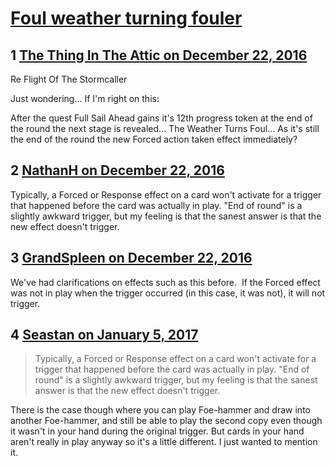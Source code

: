 # [Foul weather turning fouler](https://community.fantasyflightgames.com/topic/237675-foul-weather-turning-fouler/)

## 1 [The Thing In The Attic on December 22, 2016](https://community.fantasyflightgames.com/topic/237675-foul-weather-turning-fouler/?do=findComment&comment=2555481)

Re Flight Of The Stormcaller

Just wondering... If I'm right on this:

After the quest Full Sail Ahead gains it's 12th progress token at the end of the round the next stage is revealed... The Weather Turns Foul... As it's still the end of the round the new Forced action taken effect immediately?

## 2 [NathanH on December 22, 2016](https://community.fantasyflightgames.com/topic/237675-foul-weather-turning-fouler/?do=findComment&comment=2555524)

Typically, a Forced or Response effect on a card won't activate for a trigger that happened before the card was actually in play. "End of round" is a slightly awkward trigger, but my feeling is that the sanest answer is that the new effect doesn't trigger.

## 3 [GrandSpleen on December 22, 2016](https://community.fantasyflightgames.com/topic/237675-foul-weather-turning-fouler/?do=findComment&comment=2555643)

We've had clarifications on effects such as this before.  If the Forced effect was not in play when the trigger occurred (in this case, it was not), it will not trigger.

## 4 [Seastan on January 5, 2017](https://community.fantasyflightgames.com/topic/237675-foul-weather-turning-fouler/?do=findComment&comment=2572396)

> Typically, a Forced or Response effect on a card won't activate for a trigger that happened before the card was actually in play. "End of round" is a slightly awkward trigger, but my feeling is that the sanest answer is that the new effect doesn't trigger.

There is the case though where you can play Foe-hammer and draw into another Foe-hammer, and still be able to play the second copy even though it wasn't in your hand during the original trigger. But cards in your hand aren't really in play anyway so it's a little different. I just wanted to mention it.

